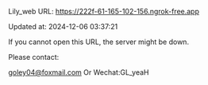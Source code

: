 Lily_web URL: https://222f-61-165-102-156.ngrok-free.app

Updated at: 2024-12-06 03:37:21

If you cannot open this URL, the server might be down.

Please contact: 

goley04@foxmail.com Or Wechat:GL_yeaH